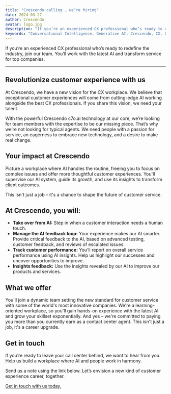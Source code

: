 ```yaml
---
title: "Crescendo calling … we’re hiring"
date: 2024-03-27
author: Crescendo
avatar: logo.jpg
description: "If you’re an experienced CX professional who’s ready to redefine the industry, join our team. You’ll work with the latest AI and transform service for top companies."
keywords: "Conversational Intelligence, Generative AI, Crescendo, CX, Customer Experience, CX Improvement, Customer Satisfaction" 
---
```


If you’re an experienced CX professional who’s ready to redefine the industry, join our team. You’ll work with the latest AI and transform service for top companies.

---

## Revolutionize customer experience with us
At Crescendo, we have a new vision for the CX workplace. We believe that exceptional customer experiences will come from cutting-edge AI working alongside the best CX professionals. If you share this vision, we need your talent.

With the powerful Crescendo c7o.ai technology at our core, we’re looking for team members with the expertise to be our missing piece. That’s why we’re not looking for typical agents. We need people with a passion for service, an eagerness to embrace new technology, and a desire to make real change.


## Your impact at Crescendo
Picture a workplace where AI handles the routine, freeing you to focus on complex issues and offer more thoughtful customer experiences.  You'll supervise our AI system, guide its growth, and use its insights to transform client outcomes.


This isn't just a job – it's a chance to shape the future of customer service.


## At Crescendo, you will:


- **Take over from AI:** Step in when a customer interaction needs a human touch.
- **Manage the AI feedback loop:** Your experience makes our AI smarter. Provide critical feedback to the AI, based on advanced testing, customer feedback, and reviews of escalated issues.
- **Track customer performance:** You’ll report on overall service performance using AI insights. Help us highlight our successes and uncover opportunities to improve.
- **Insights feedback:** Use the insights revealed by our AI to improve our products and services.


## What we offer
You'll join a dynamic team setting the new standard for customer service with some of the world's most innovative companies. We're a learning-oriented workplace, so you'll gain hands-on experience with the latest AI and grow your skillset exponentially. And yes – we're committed to paying you more than you currently earn as a contact center agent. This isn't just a job, it's a career upgrade.


## Get in touch
If you’re ready to leave your call center behind, we want to hear from you. Help us build a workplace where AI and people work in harmony.


Send us a note using the link below. Let’s envision a new kind of customer experience career, together.

[Get in touch with us today.](https://crescendo-cx.com/get-started)

